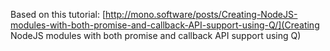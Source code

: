 Based on this tutorial:
[http://mono.software/posts/Creating-NodeJS-modules-with-both-promise-and-callback-API-support-using-Q/](Creating NodeJS modules with both promise and callback API support using Q)
